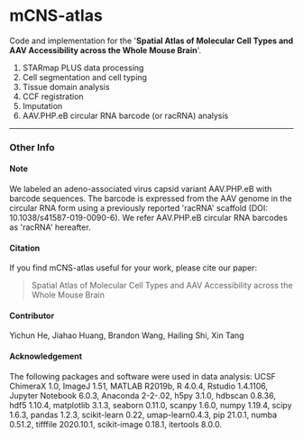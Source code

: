 # mCNS-atlas

Code and implementation for the '**Spatial Atlas of Molecular Cell Types and AAV Accessibility across the Whole Mouse Brain**'. 


1. STARmap PLUS data processing
2. Cell segmentation and cell typing
3. Tissue domain analysis
4. CCF registration
5. Imputation
6. AAV.PHP.eB circular RNA barcode (or racRNA) analysis

***


### Other Info

#### Note
We labeled an adeno-associated virus capsid variant AAV.PHP.eB with barcode sequences. The barcode is expressed from the AAV genome in the circular RNA form using a previously reported 'racRNA' scaffold (DOI: 10.1038/s41587-019-0090-6). We refer AAV.PHP.eB circular RNA barcodes as 'racRNA' hereafter.

#### Citation

If you find mCNS-atlas useful for your work, please cite our paper: 

> Spatial Atlas of Molecular Cell Types and AAV Accessibility across the Whole Mouse Brain


#### Contributor

Yichun He, Jiahao Huang, Brandon Wang, Hailing Shi, Xin Tang


#### Acknowledgement

The following packages and software were used in data analysis: UCSF ChimeraX 1.0, ImageJ 1.51, MATLAB R2019b, R 4.0.4, Rstudio 1.4.1106, Jupyter Notebook 6.0.3, Anaconda 2-2-.02, h5py 3.1.0, hdbscan 0.8.36, hdf5 1.10.4, matplotlib 3.1.3, seaborn 0.11.0, scanpy 1.6.0, numpy 1.19.4, scipy 1.6.3, pandas 1.2.3, scikit-learn 0.22, umap-learn0.4.3, pip 21.0.1, numba 0.51.2, tifffile 2020.10.1, scikit-image 0.18.1, itertools 8.0.0. 


